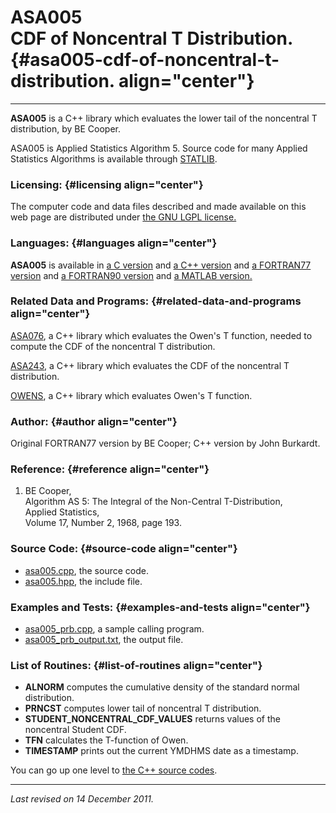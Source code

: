 ASA005\
CDF of Noncentral T Distribution. {#asa005-cdf-of-noncentral-t-distribution. align="center"}
=================================

------------------------------------------------------------------------

**ASA005** is a C++ library which evaluates the lower tail of the
noncentral T distribution, by BE Cooper.

ASA005 is Applied Statistics Algorithm 5. Source code for many Applied
Statistics Algorithms is available through
[STATLIB](http://lib.stat.cmu.edu/apstat).

### Licensing: {#licensing align="center"}

The computer code and data files described and made available on this
web page are distributed under [the GNU LGPL
license.](../../txt/gnu_lgpl.txt)

### Languages: {#languages align="center"}

**ASA005** is available in [a C version](../../c_src/asa005/asa005.html)
and [a C++ version](../../cpp_src/asa005/asa005.html) and [a FORTRAN77
version](../../f77_src/asa005/asa005.html) and [a FORTRAN90
version](../../f_src/asa005/asa005.html) and [a MATLAB
version.](../../m_src/asa005/asa005.html)

### Related Data and Programs: {#related-data-and-programs align="center"}

[ASA076](../../cpp_src/asa076/asa076.html), a C++ library which
evaluates the Owen's T function, needed to compute the CDF of the
noncentral T distribution.

[ASA243](../../cpp_src/asa243/asa243.html), a C++ library which
evaluates the CDF of the noncentral T distribution.

[OWENS](../../cpp_src/owens/owens.html), a C++ library which evaluates
Owen's T function.

### Author: {#author align="center"}

Original FORTRAN77 version by BE Cooper; C++ version by John Burkardt.

### Reference: {#reference align="center"}

1.  BE Cooper,\
    Algorithm AS 5: The Integral of the Non-Central T-Distribution,\
    Applied Statistics,\
    Volume 17, Number 2, 1968, page 193.

### Source Code: {#source-code align="center"}

-   [asa005.cpp](asa005.cpp), the source code.
-   [asa005.hpp](asa005.hpp), the include file.

### Examples and Tests: {#examples-and-tests align="center"}

-   [asa005\_prb.cpp](asa005_prb.cpp), a sample calling program.
-   [asa005\_prb\_output.txt](asa005_prb_output.txt), the output file.

### List of Routines: {#list-of-routines align="center"}

-   **ALNORM** computes the cumulative density of the standard normal
    distribution.
-   **PRNCST** computes lower tail of noncentral T distribution.
-   **STUDENT\_NONCENTRAL\_CDF\_VALUES** returns values of the
    noncentral Student CDF.
-   **TFN** calculates the T-function of Owen.
-   **TIMESTAMP** prints out the current YMDHMS date as a timestamp.

You can go up one level to [the C++ source codes](../cpp_src.html).

------------------------------------------------------------------------

*Last revised on 14 December 2011.*
